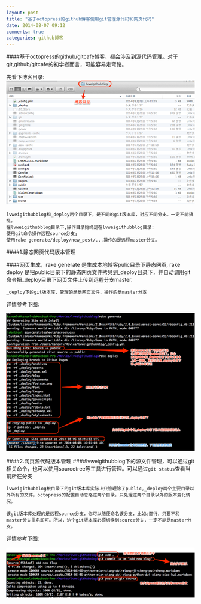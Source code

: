 ```yaml
---
layout: post
title: "基于octopress的github博客使用git管理源代码和网页代码"
date: 2014-08-07 09:12
comments: true
categories: github博客
---
```


####基于octopress的github/gitcafe博客，都会涉及到源代码管理。对于git,github/gitcafe的初学者而言，可能容易走弯路。

先看下博客目录:
 ![image](/images/post/2014-08-07-ji-yu-octopress-de-github-bo-ke-shi-yong-gitguan-li-yuan-dai-ma-he-wang-ye-dai-ma/github-blog-dir.png) 

    lvweigithubblog和_deploy两个目录下，是不同的git版本库，对应不同分支。一定不能搞乱。
    在lvweigithubblog目录下,操作目录始终是在lvweigithubblog目录:
    使用git命令操作远程source分支;
    使用rake generate/deploy/new_post/...操作的是远程master分支。


####1.静态网页代码版本管理
   
####网页生成，rake generate 是生成本地博客pulic目录下静态网页, rake deploy 是把public目录下的静态网页文件拷贝到_deploy目录下，并自动调用git命令把_deploy目录下网页文件上传到远程分支master.
    
    _deploy下的git版本库，管理的是是网页文件，操作的是master分支

详情参考下图:

 ![image](/images/post/2014-08-07-ji-yu-octopress-de-github-bo-ke-shi-yong-gitguan-li-yuan-dai-ma-he-wang-ye-dai-ma/git-for-master-github-pages.png)    
    
####2.网页源代码版本管理
####lvweigithubblog下的源文件管理，可以通过git相关命令，也可以使用sourcetree等工具进行管理。可以通过`git status`查看当前所在分支

    lvweigithubblog根目录下的git版本库实际上只管理除了public,_deploy两个主要目录以外所有的文件，octopress的配置自动忽略这两个目录。只处理这两个目录以外的版本变化情况。

    该git版本库处理的是远程source分支，你可以随便命名该分支，比如a都行，只要不和master分支重名即可。所以，这个git版本库必须切换到source分支，一定不能是master分支。

详情参考下图:

 ![image](/images/post/2014-08-07-ji-yu-octopress-de-github-bo-ke-shi-yong-gitguan-li-yuan-dai-ma-he-wang-ye-dai-ma/git-for-source-code.png)    
